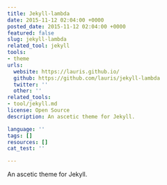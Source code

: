```yaml
---
title: Jekyll-lambda
date: 2015-11-12 02:04:00 +0000
posted_date: 2015-11-12 02:04:00 +0000
featured: false
slug: jekyll-lambda
related_tool: jekyll
tools:
- theme
urls:
  website: https://lauris.github.io/
  github: https://github.com/lauris/jekyll-lambda
  twitter: ''
  other: ''
related_tools:
- tool/jekyll.md
license: Open Source
description: An ascetic theme for Jekyll.

language: ''
tags: []
resources: []
cat_test: ''

---
```

An ascetic theme for Jekyll.




